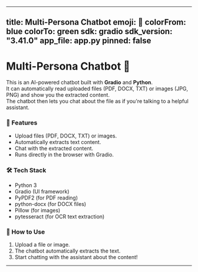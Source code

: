 
---
title: Multi-Persona Chatbot
emoji: 🤖
colorFrom: blue
colorTo: green
sdk: gradio
sdk_version: "3.41.0"
app_file: app.py
pinned: false
---


# Multi-Persona Chatbot 🤖

This is an AI-powered chatbot built with **Gradio** and **Python**.  
It can automatically read uploaded files (PDF, DOCX, TXT) or images (JPG, PNG) and show you the extracted content.  
The chatbot then lets you chat about the file as if you're talking to a helpful assistant.

### 🚀 Features
- Upload files (PDF, DOCX, TXT) or images.
- Automatically extracts text content.
- Chat with the extracted content.
- Runs directly in the browser with Gradio.

### 🛠 Tech Stack
- Python 3
- Gradio (UI framework)
- PyPDF2 (for PDF reading)
- python-docx (for DOCX files)
- Pillow (for images)
- pytesseract (for OCR text extraction)

### 📂 How to Use
1. Upload a file or image.
2. The chatbot automatically extracts the text.
3. Start chatting with the assistant about the content!

---
